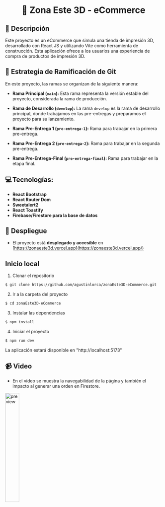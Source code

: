 <h1 align="center">🛒 Zona Este 3D - eCommerce</h1>

## 📝 Descripción

Este proyecto es un eCommerce que simula una tienda de impresión 3D, desarrollado con React JS y utilizando Vite como herramienta de construcción. Esta aplicación ofrece a los usuarios una experiencia de compra de productos de impresión 3D.

## 🌿 Estrategia de Ramificación de Git
En este proyecto, las ramas se organizan de la siguiente manera:

- **Rama Principal (`main`):** Esta rama representa la versión estable del proyecto, considerada la rama de producción. 

- **Rama de Desarrollo (`develop`):** La rama `develop` es la rama de desarrollo principal, donde trabajamos en las pre-entregas y preparamos el proyecto para su lanzamiento.

- **Rama Pre-Entrega 1 (`pre-entrega-1`):** Rama para trabajar en la primera pre-entrega. 

- **Rama Pre-Entrega 2 (`pre-entrega-2`):** Rama para trabajar en la segunda pre-entrega. 

- **Rama Pre-Entrega-Final (`pre-entrega-final`):** Rama para trabajar en la etapa final.

## 💻 Tecnologías:

- **React Bootstrap**
- **React Router Dom**
- **Sweetalert2**
- **React Toastify** 
- **Firebase/Firestore para la base de datos**


## 🚀 Despliegue

- El proyecto está **desplegado y accesible** en [https://zonaeste3d.vercel.app](https://zonaeste3d.vercel.app/)


## Inicio local

1. Clonar el repositorio

```bash
$ git clone https://github.com/agustinlorca/zonaEste3D-eCommerce.git
```

2. Ir a la carpeta del proyecto

```bash
$ cd zonaEste3D-eCommerce
```

3. Instalar las dependencias

```bash
$ npm install
```

4. Iniciar el proyecto

```bash
$ npm run dev
```

La aplicación estará disponible en "http://localhost:5173"


## 📹 Video

- En el video se muestra la navegabilidad de la página y también el impacto al generar una orden en Firestore.

<a href='https://www.youtube.com/watch?v=nT4lbLU8o8E' target='_blank'>
    <img width='30%' src='https://img.youtube.com/vi/nT4lbLU8o8E/mqdefault.jpg' alt='preview' />
</a>
